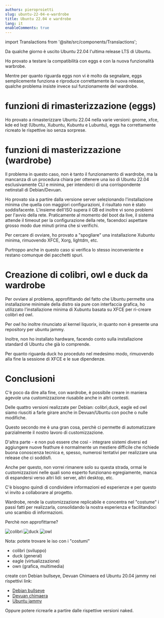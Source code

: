 ```yaml
---
authors: pieroproietti
slug: ubuntu-22-04-e-wardrobe
title: Ubuntu 22.04 e wardrobe
lang: it
enableComments: true
---
```

import Translactions from '@site/src/components/Translactions';

<Translactions />

Da qualche giorno è uscito Ubuntu 22.04 l'ultima release LTS di Ubuntu.

Ho provato a testare la compatibilità con eggs e con la nuova funzionalità warbrobe.

Mentre per quanto riguarda eggs non vi è molto da segnalare, eggs semplicemente funziona e riproduce correttamente la nuova release, qualche problema insiste invece sul funzionamente del wardrobe.

# funzioni di rimasterizzazione (eggs)
Ho provato a rimasterizzare Ubuntu 22.04 nella varie versioni: gnome, xfce, kde ed lxqt (Ubuntu, Xubuntu, Kubuntu e Lubuntu), eggs ha correttamente ricreato le rispettive iso senza sorprese.

# funzioni di masterizzazione (wardrobe)
Il problema in questo caso, non è tanto il funzionamento di wardrobe, ma la mancanza di un procedura chiara per ottenere una iso di Ubuntu 22.04 esclusivamente CLI e minima, per intenderci di una corrispondente netinstall di Debian/Devuan.

Ho provato sia a partire dalla versione server selezionando l'installazione minima che quella con maggiori configurazioni, il risultato non è stato soddisfacente. L'insieme dell'ISO supera il GB ed inoltre vi sono problemi per l'avvio della rete. Praticamente al momento del boot da live, il sistema attende il timeout per la configurazione della rete, facendoci aspettare grosso modo due minuti prima che si verifichi.

Per cercare di ovviare, ho provato a "spogliare" una installazione Xubuntu minima, rimuovendo XFCE, Xorg, lightdm, etc.

Purtroppo anche in questo caso si verifica lo stesso inconveniente e restano comunque dei pacchetti spuri.

# Creazione di colibri, owl e duck da wardrobe
Per ovviare al problema, approfittando del fatto che Ubuntu permette una installazione minimale della distro sia pure con interfaccia grafica, ho utilizzato l'installazione minima di Xubuntu basata su XFCE per ri-creare colibrì ed owl.

Per owl ho inoltre rinunciato al kernel liquorix, in quanto non è presente una repository per ubuntu jammy.

Inoltre, non ho installato hardware, facendo conto sulla installazione standard di Ubuntu che già lo comprende.

Per quanto riguarda duck ho proceduto nel medesimo modo, rimuovendo alla fine la sessione di XFCE e le sue dipendenze.

# Conclusioni
C'è poco da dire alla fine, con wardrobe, è possibile creare in maniera agevole una customizzazione riusabile anche in altri contesti.

Delle quattro versioni realizzate per Debian: colibrì,duck, eagle ed owl siamo riusciti a farle girare anche in Devuan/Ubuntu con poche o nulle modifiche.

Questo secondo me è una gran cosa, perchè ci permette di automatizzare parzialmente il nostro lavoro di customizzazione.

D'altra parte - e non può essere che così - integrare sistemi diversi ed aggiungere nuove feathure è normalmente un mestiere difficile che richiede buona conoscenza tecnica e, spesso, numerosi tentativi per realizzare una release che ci soddisfi.

Anche per questo, non vorrei rimanere solo su questa strada, ormai le customizzazioni nelle quali sono esperto funzionano egregiamente, manca di espandersi verso altri lidi: server, altri desktop, etc.

C'è bisogno quindi di condividere informazioni ed esperienze e per questo vi invito a collaborare al progetto.

Wardrobe, rende la customizzazione replicabile e concentra nel "costume" i passi fatti per realizzarla, consolidando la nostra esperienza e facilitandoci uno scambio di informazioni.

Perchè non approfittarne?

![colibri](https://a.fsdn.com/con/app/proj/penguins-eggs/screenshots/colibri.png/245/183)
![duck](https://a.fsdn.com/con/app/proj/penguins-eggs/screenshots/duck.png/245/183)
![owl](https://a.fsdn.com/con/app/proj/penguins-eggs/screenshots/owl.png/245/183)

Nota: potete trovare le iso con i "costumi"
* colibrì (sviluppo) 
* duck (general)
* eagle (virtualizzazione)
* own (grafica, multimedia)

create con Debian bullseye, Devuan Chimaera ed Ubuntu 20.04 jammy nei rispettivi link:

* [Debian bullseye](https://sourceforge.net/projects/penguins-eggs/files/iso/debian/bullseye/)
* [Devuan chimaera](https://sourceforge.net/projects/penguins-eggs/files/iso/devuan/chimaera/)
* [Ubuntu jammy](https://sourceforge.net/projects/penguins-eggs/files/iso/ubuntu/jammy/)

Oppure potere ricrearle a partire dalle rispettive versioni naked.

